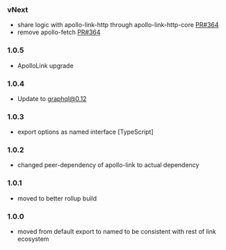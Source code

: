 ### vNext
- share logic with apollo-link-http through apollo-link-http-core [PR#364](https://github.com/apollographql/apollo-link/pull/364)
- remove apollo-fetch [PR#364](https://github.com/apollographql/apollo-link/pull/364)

### 1.0.5
- ApolloLink upgrade

### 1.0.4

- Update to graphql@0.12

### 1.0.3
- export options as named interface [TypeScript]

### 1.0.2
- changed peer-dependency of apollo-link to actual dependency

### 1.0.1
- moved to better rollup build

### 1.0.0
- moved from default export to named to be consistent with rest of link ecosystem
